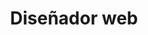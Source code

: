 ---
title: "Diseñador web"
company: "Strategycomm"
period: "Feb. 2018 - Set. 2020 - Mataró"
type: "work"
logo: "/assets/logos/strategycomm-logo.svg"
logoAlt: "Logo de Strategycomm"

tasks:
  - "Gestión y diseño de newsletters con Mailchimp."
  - "Diseño UI (Sketch, Figma)."
  - "Maquetación y mantenimiento web en Wordpress."

description: "Diseño web y gestión de comunicación digital, enfocándome en newsletters, interfaces de usuario y mantenimiento de sitios web."
website: "https://strategycomm.net/"
featured: false
current: false
order: 5
startDate: 2018-02-01
endDate: 2020-09-01
keywords: ["Web Design", "WordPress", "Mailchimp", "UI Design", "Email Marketing"]
---